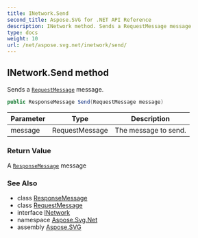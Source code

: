 ```yaml
---
title: INetwork.Send
second_title: Aspose.SVG for .NET API Reference
description: INetwork method. Sends a RequestMessage message
type: docs
weight: 10
url: /net/aspose.svg.net/inetwork/send/
---
```

## INetwork.Send method

Sends a [`RequestMessage`](../../requestmessage/) message.

```csharp
public ResponseMessage Send(RequestMessage message)
```

| Parameter | Type | Description |
| --- | --- | --- |
| message | RequestMessage | The message to send. |

### Return Value

A [`ResponseMessage`](../../responsemessage/) message

### See Also

* class [ResponseMessage](../../responsemessage/)
* class [RequestMessage](../../requestmessage/)
* interface [INetwork](../)
* namespace [Aspose.Svg.Net](../../inetwork/)
* assembly [Aspose.SVG](../../../)
